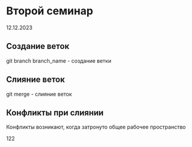 # Второй семинар
12.12.2023
## Создание веток
git branch branch_name - создание ветки
## Слияние веток
git merge - слияние веток 
## Конфликты при слиянии
Конфликты возникают, когда затронуто общее 
рабочее пространство


122